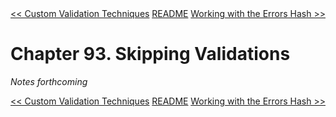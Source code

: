 <div>
<div style='float: left'><a href='ch92-custom-validation-techniques.md'>&lt;&lt; Custom Validation Techniques</a></div>
<div style='float: right'><a href='ch94-working-with-the-errors-hash.md'>Working with the Errors Hash &gt;&gt;</a></div>
<div style='float: inline-auto;text-align:center'><a href='README.md'>README</a></div>
<div style="clear: both"></div>
</div>

# Chapter 93. Skipping Validations

*Notes forthcoming*

<div>
<div style='float: left'><a href='ch92-custom-validation-techniques.md'>&lt;&lt; Custom Validation Techniques</a></div>
<div style='float: right'><a href='ch94-working-with-the-errors-hash.md'>Working with the Errors Hash &gt;&gt;</a></div>
<div style='float: inline-auto;text-align:center'><a href='README.md'>README</a></div>
<div style="clear: both"></div>
</div>